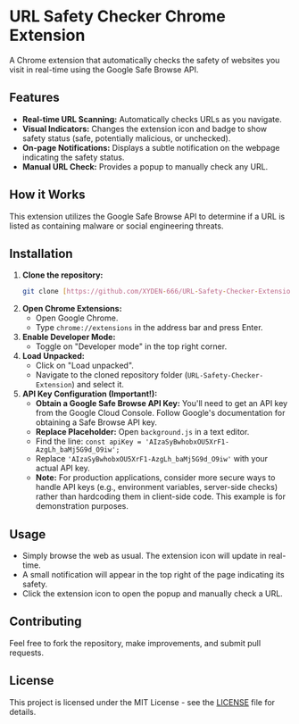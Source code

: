 # URL Safety Checker Chrome Extension

A Chrome extension that automatically checks the safety of websites you visit in real-time using the Google Safe Browse API.

## Features

* **Real-time URL Scanning:** Automatically checks URLs as you navigate.
* **Visual Indicators:** Changes the extension icon and badge to show safety status (safe, potentially malicious, or unchecked).
* **On-page Notifications:** Displays a subtle notification on the webpage indicating the safety status.
* **Manual URL Check:** Provides a popup to manually check any URL.

## How it Works

This extension utilizes the Google Safe Browse API to determine if a URL is listed as containing malware or social engineering threats.

## Installation

1.  **Clone the repository:**
    ```bash
    git clone [https://github.com/XYDEN-666/URL-Safety-Checker-Extension.git](https://github.com/XYDEN-666/URL-Safety-Checker-Extension.git)
    ```
2.  **Open Chrome Extensions:**
    * Open Google Chrome.
    * Type `chrome://extensions` in the address bar and press Enter.
3.  **Enable Developer Mode:**
    * Toggle on "Developer mode" in the top right corner.
4.  **Load Unpacked:**
    * Click on "Load unpacked".
    * Navigate to the cloned repository folder (`URL-Safety-Checker-Extension`) and select it.
5.  **API Key Configuration (Important!):**
    * **Obtain a Google Safe Browse API Key:** You'll need to get an API key from the Google Cloud Console. Follow Google's documentation for obtaining a Safe Browse API key.
    * **Replace Placeholder:** Open `background.js` in a text editor.
    * Find the line: `const apiKey = 'AIzaSyBwhobxOU5XrF1-AzgLh_baMj5G9d_O9iw';`
    * Replace `'AIzaSyBwhobxOU5XrF1-AzgLh_baMj5G9d_O9iw'` with your actual API key.
    * **Note:** For production applications, consider more secure ways to handle API keys (e.g., environment variables, server-side checks) rather than hardcoding them in client-side code. This example is for demonstration purposes.

## Usage

* Simply browse the web as usual. The extension icon will update in real-time.
* A small notification will appear in the top right of the page indicating its safety.
* Click the extension icon to open the popup and manually check a URL.

## Contributing

Feel free to fork the repository, make improvements, and submit pull requests.

## License

This project is licensed under the MIT License - see the [LICENSE](LICENSE) file for details.
